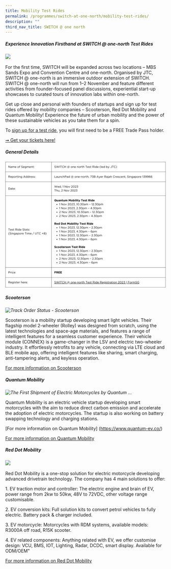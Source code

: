```yaml
---
title: Mobility Test Rides
permalink: /programmes/switch-at-one-north/mobility-test-rides/
description: ""
third_nav_title: SWITCH @ one north
---
```

##### **Experience Innovation Firsthand at SWITCH @ one-north Test Rides**

**![](https://lh4.googleusercontent.com/h1AWBmmSLbxtIXsfjsaeKQ7BmO5iaJxyzWAVaeLzIt5NiNiwH42xQmvB5hpF_4QkZJn4e7x4vijjkBuix93UwcnGtxYXL_E3VceDG8RvpOwx7O_mNznJ3QVBDlp_bc1QYAFyBVK97ZTi-DM556QJjw)**

For the first time, SWITCH will be expanded across two locations – MBS Sands Expo and Convention Centre and one-north. Organised by JTC, SWITCH @ one-north is an immersive outdoor extension of SWITCH. SWITCH @ one-north will run from 1–2 November and feature different activities from founder-focused panel discussions, experiential start-up showcases to curated tours of innovation labs within one-north.

Get up close and personal with founders of startups and sign up for test rides offered by mobility companies – Scooterson, Red Dot Mobility and Quantum Mobility! Experience the future of urban mobility and the power of these sustainable vehicles as you take them for a spin.

To [sign up for a test ride](https://form.gov.sg/6524fbda6b6c180012d60019), you will first need to be a FREE Trade Pass holder.

[➞ Get your tickets here!](https://www.switchsg.org/register)
	
##### **General Details**
	
[![](/images/mobility%20test%20rides.png)](https://form.gov.sg/6524fbda6b6c180012d60019)



##### **Scooterson**
*![Track Order Status - Scooterson](https://lh5.googleusercontent.com/ydATUhNLFvR8x4u2ZrFXRdqBh63qDtqBQQ6qJxV0tyoxV53zTAv81c_KrqZsCBx9fy-6GTD64H909_FOhRoLlOdm2O4snBlvXNyIdXllVcNmbrm_KurDXSDJdZT8mkd0hURoYwtqWNe_Fa7FEKhaHg)*

Scooterson is a mobility startup developing smart light vehicles. Their flagship model 2-wheeler (Rolley) was designed from scratch, using the latest technologies and space-age materials, and features a range of intelligent features for a seamless customer experience. Their vehicle module (CONNEX) is a game-changer in the LSV and electric two-wheeler industry. It effortlessly retrofits to any vehicle, connecting via LTE cloud and BLE mobile app, offering intelligent features like sharing, smart charging, anti-tampering alerts, and keyless operation.

[For more information on Scooterson](https://scooterson.com/)
			
##### **Quantum Mobility**
			
*![The First Shipment of Electric Motorcycles by Quantum ...](https://lh3.googleusercontent.com/hSWLgQ6nRm96IyYveu_6lWdEKjwmdZV1fR8ngwyzv3Tk-0srXqxGajfrb7eALvKeMxSQGthJBzR2SaTiGglJXnIoB_oIATTreqkH5XeKwp-LR_xqKIIZ5SRyphWEMGP27SBG3tqoqiFINdcMef_W6w)*
	
Quantum Mobility is an electric vehicle startup developing smart motorcycles with the aim to reduce direct carbon emission and accelerate the adoption of electric motorcycles. The startup is also working on battery swapping technology and charging stations.

[For more information on Quantum Mobility] (https://www.quantum-ev.co/)
	
[For more information on Quantum Mobility](https://quantum-ev.co/)
	
##### **Red Dot Mobility**
*![](https://lh3.googleusercontent.com/qvG_as6ePB_Pl-vo6jZyVKYsEWlUI9QanR_kizaX07gPN0MjleVp4BY9RgSgD5MdZv5d7ChLMxMG6wo_V02-rP1FqzChoXef8fkzt6D-EtD2C8HN3f2bBPvhA7H0BNiAyzbkZ8Za0cPiUfbcUHY6dg)*

Red Dot Mobility is a one-stop solution for electric motorcycle developing advanced drivetrain technology. The company has 4 main solutions to offer:

1. EV traction motor and controller: The electric engine and brain of EV, power range from 2kw to 50kw, 48V to 72VDC, other voltage range customisable.

2. EV conversion kits: Full solution kits to convert petrol vehicles to fully electric. Battery pack & charger included.

3. EV motorcycle: Motorcycles with RDM systems, available models: R3000A off road, R15K scooter.

4. EV related components: Anything related with EV, we offer customise design: VCU, BMS, IOT, Lighting, Radar, DCDC, smart display. Available for ODM/OEM"

[For more information on Red Dot Mobility](https://reddotmobility.com/)